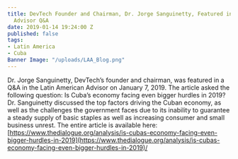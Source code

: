 ```yaml
---
title: DevTech Founder and Chairman, Dr. Jorge Sanguinetty, Featured in Latin American
  Advisor Q&A
date: 2019-01-14 19:24:00 Z
published: false
tags:
- Latin America
- Cuba
Banner Image: "/uploads/LAA_Blog.png"
---
```


Dr. Jorge Sanguinetty, DevTech’s founder and chairman, was featured in a Q&A in the Latin American Advisor on January 7, 2019. The article asked the following question: Is Cuba’s economy facing even bigger hurdles in 2019?  Dr. Sanguinetty discussed the top factors driving the Cuban economy, as well as the challenges the government faces due to its inability to guarantee a steady supply of basic staples as well as increasing consumer and small business unrest.  The entire article is available here: [https://www.thedialogue.org/analysis/is-cubas-economy-facing-even-bigger-hurdles-in-2019](https://www.thedialogue.org/analysis/is-cubas-economy-facing-even-bigger-hurdles-in-2019)/